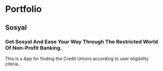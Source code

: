 # Portfolio


## Sosyal
### Get Sosyal And Ease Your Way Through The Restricted World Of Non-Profit Banking.

This is a App for finding the Credit Unions according to user eligibility citeria..

[logo]: (https://raw.githubusercontent.com/Xcode09/Portfolio/images/app%20logo%20.png)

 
